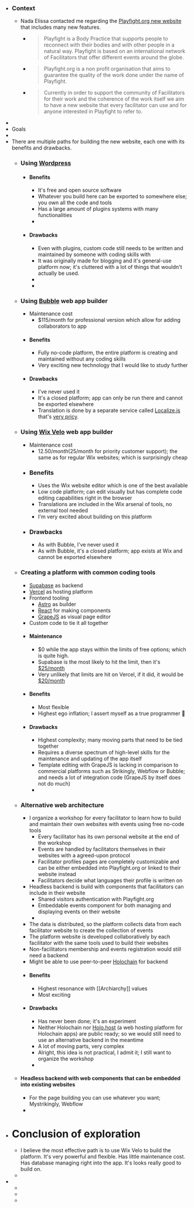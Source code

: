 - ### Context
	- Nada Elissa contacted me regarding the [Playfight.org new website](https://docs.google.com/document/d/10B2i4CknKOptbheR2LPve2CaFi6ivzxhf3WrS4JaHMI/edit#) that includes many new features.
		- > Playfight is a Body Practice that supports people to reconnect with their bodies and with other people in a natural way. Playfight is based on an international network of Facilitators that offer different events around the globe.
		- > Playfight.org is a non profit organisation that aims to guarantee the quality of the work done under the name of Playfight.
		- > Currently in order to support the community of Facilitators for their work and the coherence of the work itself we aim to have a new website that every facilitator can use and for anyone interested in Playfight to refer to.
-
- Goals
-
- There are multiple paths for building the new website, each one with its benefits and drawbacks.
	- ### Using [Wordpress](https://wordpress.org/)
		- #### Benefits
			- It's free and open source software
			- Whatever you build here can be exported to somewhere else; you own all the code and tools
			- Has a large amount of plugins systems with many functionalities
			-
		- #### Drawbacks
			- Even with plugins, custom code still needs to be written and maintained by someone with coding skills with
			- It was originally made for blogging and it's general-use platform now; it's cluttered with a lot of things that wouldn't actually be used.
			-
			-
	- ### Using [Bubble](https://bubble.io/) web app builder
		- Maintenance cost
			- $115/month for professional version which allow for adding collaborators to app
		- #### Benefits
			- Fully no-code platform, the entire platform is creating and maintained without any coding skills
			- Very exciting new technology that I would like to study further
		- #### Drawbacks
			- I've never used it
			- It's a closed platform; app can only be run there and cannot be exported elsewhere
			- Translation is done by a separate service called [Localize.js](https://localizejs.com/) that's [very pricy](https://localizejs.com/pricing).
	- ### Using [Wix Velo](https://www.wix.com/velo/) web app builder
		- Maintenance cost
			- $12.50/month ($25/month for priority customer support); the same as for regular Wix websites; which is surprisingly cheap
		- ### Benefits
			- Uses the Wix website editor which is one of the best available
			- Low code platform; can edit visually but has complete code editing capabilities right in the browser
			- Translations are included in the Wix arsenal of tools, no external tool needed
			- I'm very excited about building on this platform
		- ### Drawbacks
			- As with Bubble, I've never used it
			- As with Bubble, it's a closed platform; app exists at Wix and cannot be exported elsewhere
	- ### Creating a platform with common coding tools
		- [Supabase](https://supabase.com/) as backend
		- [Vercel](https://vercel.com/) as hosting platform
		- Frontend tooling
			- [Astro](https://astro.build/) as builder
			- [React](https://reactjs.org/) for making components
			- [GrapeJS](https://grapesjs.com) as visual page editor
		- Custom code to tie it all together
		- #### Maintenance
			- $0 while the app stays within the limits of free options; which is quite high.
			- Supabase is the most likely to hit the limit, then it's  [$25/month](https://supabase.com/pricing)
			- Very unlikely that limits are hit on Vercel, if it did, it would be [$20/month](https://vercel.com/pricing)
		- #### Benefits
			- Most flexible
			- Highest ego inflation; I assert myself as a true programmer 🤣
		- #### Drawbacks
			- Highest complexity; many moving parts that need to be tied together
			- Requires a diverse spectrum of high-level skills for the maintenance and updating of the app itself
			- Template editing with GrapeJS is lacking in comparison to commercial platforms such as Strikingly, Webflow or Bubble; and needs a lot of integration code (GrapeJS by itself does not do much)
			-
	- ### Alternative web architecture
		- I organize a workshop for every facilitator to learn how to build and maintain their own websites with events using free no-code tools
			- Every facilitator has its own personal website at the end of the workshop
			- Events are handled by facilitators themselves in their websites with a agreed-upon protocol
			- Facilitator profiles pages are completely customizable and can be either embedded into Playfight.org or linked to their website instead
			- Facilitators decide what languages their profile is written on
		- Headless backend is build with components that facilitators can include in their website
			- Shared visitors authentication with Playfight.org
			- Embeddable events component for both managing and displaying events on their website
			-
		- The data is distributed, so the platform collects data from each facilitator website to create the collection of events
		- The platform website is developed collaboratively by each facilitator with the same tools used to build their websites
		- Non-facilitators membership and events registration would still need a backend
		- Might be able to use peer-to-peer [Holochain](https://www.holochain.org/) for backend
		- #### Benefits
			- Highest resonance with [[Archiarchy]] values
			- Most exciting
		- #### Drawbacks
			- Has never been done; it's an experiment
			- Neither Holochain nor [Holo.host](https://holo.host/) (a web hosting platform for Holochain apps) are public ready; so we would still need to use an alternative backend in the meantime
			- A lot of moving parts, very complex
			- Alright, this idea is not practical, I admit it; I still want to organize the workshop
			-
	- #### Headless backend with web components that can be embedded into existing websites
		- For the page building you can use whatever you want; Mystrikingly, Webflow
		-
- # Conclusion of exploration
	- I believe the most effective path is to use Wix Velo to build the platform. It's very powerful and flexible. Has little maintenance cost. Has database managing right into the app. It's looks really good to build on.
	-
-
	-
	-
	-